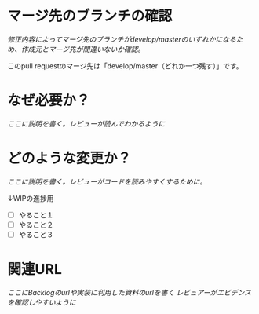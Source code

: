 # マージ先のブランチの確認

_修正内容によってマージ先のブランチがdevelop/masterのいずれかになるため、作成元とマージ先が間違いないか確認。_

このpull requestのマージ先は「develop/master（どれか一つ残す）」です。

# なぜ必要か？

*ここに説明を書く。レビューが読んでわかるように*

# どのような変更か？

*ここに説明を書く。レビューがコードを読みやすくするために。*

↓WIPの進捗用

- [ ] やること１
- [ ] やること２
- [ ] やること３

# 関連URL

*ここにBacklogのurlや実装に利用した資料のurlを書く*
*レビュアーがエビデンスを確認しやすいように*
